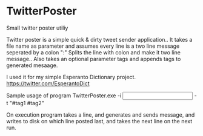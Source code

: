 TwitterPoster
=============

Small twitter poster utiliy

Twitter poster is a simple quick & dirty tweet sender application.. 
It takes a file name as parameter and assumes every line is a two line message seperated by a colon ":"
Splits the line with colon and make it two line message.. Also takes an optional parameter tags and appends tags to generated mesaage.

I used it for my simple Esperanto Dictionary project.
https://twitter.com/EsperantoDict

Sample usage of program
TwitterPoster.exe -i <input file name> -t "#tag1 #tag2"

On execution program takes a line, and generates and sends message, and writes to disk on which line posted last, and takes the next line on the next run.
